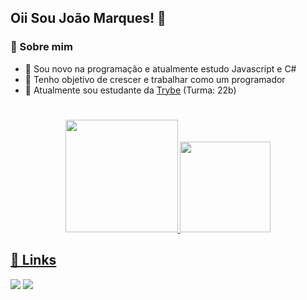 ## Oii Sou João Marques! 👋
### 🚀 Sobre mim

- 🌱 Sou novo na programação e atualmente estudo Javascript e C#
- 🏅 Tenho objetivo de crescer e trabalhar como um programador
- 🏫 Atualmente sou estudante da [Trybe](https://www.betrybe.com) (Turma: 22b)
#
<div align="center">
  <a href="https://github.com/rafaballerini">
  <img height="180em" src="https://github-readme-stats.vercel.app/api?username=JoaoVMarques&show_icons=true&theme=radical&include_all_commits=true&count_private=true"/>
  <img height="145em" src="https://github-readme-stats.vercel.app/api/top-langs/?username=JoaoVMarques&layout=compact&langs_count=7&theme=radical"/>
</div>


## 🔗 Links

<div>
    <a href="https://www.linkedin.com/in/joao-marques-ba302a19b/" target="_blank"><img src="https://img.shields.io/badge/LinkedIn-0077B5?style=for-the-badge&logo=linkedin&logoColor=white" target="_blank"></a>
      <a href="https://www.instagram.com/joaovictormarquesf_/" target="_blank"><img src="https://img.shields.io/badge/Instagram-E4405F?style=for-the-badge&logo=instagram&logoColor=white" target="_blank"></a>
</div>
